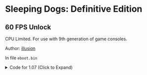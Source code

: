 # Sleeping Dogs: Definitive Edition

## 60 FPS Unlock

CPU Limited. For use with 9th generation of game consoles.

Author: [illusion](https://github.com/illusion0001)

In file `eboot.bin`

<details>
<summary>Code for 1.07 (Click to Expand)</summary>

```
0x70B88B 00 00 00 00
```

</details>
